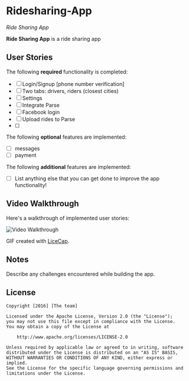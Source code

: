 # Ridesharing-App

*Ride Sharing App*

**Ride Sharing App** is a ride sharing app


## User Stories

The following **required** functionality is completed:

- [ ] Login/Signup [phone number verification]
- [ ] Two tabs: drivers, riders (closest cities)
- [ ] Settings
- [ ] Integrate Parse 
- [ ] Facebook login 
- [ ] Upload rides to Parse 
- [ ]
The following **optional** features are implemented:

- [ ] messages
- [ ] payment

The following **additional** features are implemented:

- [ ] List anything else that you can get done to improve the app functionality!


## Video Walkthrough 

Here's a walkthrough of implemented user stories:

<img src='http://i.imgur.com' title='Video Walkthrough' width='' alt='Video Walkthrough' />

GIF created with [LiceCap](http://www.cockos.com/licecap/).

## Notes

Describe any challenges encountered while building the app.

## License

    Copyright [2016] [The team]

    Licensed under the Apache License, Version 2.0 (the "License");
    you may not use this file except in compliance with the License.
    You may obtain a copy of the License at

        http://www.apache.org/licenses/LICENSE-2.0

    Unless required by applicable law or agreed to in writing, software
    distributed under the License is distributed on an "AS IS" BASIS,
    WITHOUT WARRANTIES OR CONDITIONS OF ANY KIND, either express or implied.
    See the License for the specific language governing permissions and
    limitations under the License.
